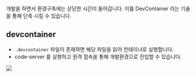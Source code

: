 
개발을 하면서 환경구축에는 상당한 시간이 들어갑니다.
이를 DevContainer 라는 기술을 통해 단축 시킬 수 있습니다.


## devcontainer

- `.devcontainer` 파일이 존재하면 해당 파일을 읽어 컨테이너로 실행합니다.
- code-server 를 실행하고 원격 접속을 통해 개발환경으로 진입할 수 있습니다.

![](Pasted%20image%2020230612044959.png)

